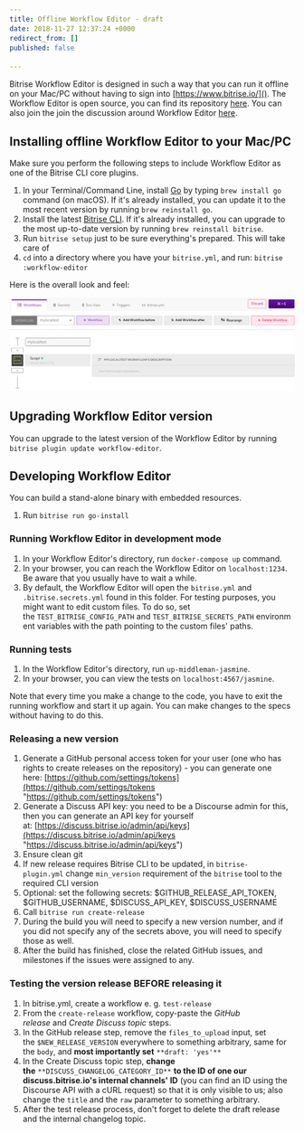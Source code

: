 ```yaml
---
title: Offline Workflow Editor - draft
date: 2018-11-27 12:37:24 +0000
redirect_from: []
published: false

---
```

Bitrise Workflow Editor is designed in such a way that you can run it offline on your Mac/PC without having to sign into [https://www.bitrise.io/](). The Workflow Editor is open source, you can find its repository [here](https://github.com/bitrise-io/bitrise-workflow-editor). You can also join the join the discussion around Workflow Editor [here](https://discuss.bitrise.io/t/workflow-editor-v2-open-source-offline-workflow-editor/39).

## Installing offline Workflow Editor to your Mac/PC

Make sure you perform the following steps to include Workflow Editor as one of the Bitrise CLI core plugins.

1. In your Terminal/Command Line, install [Go](https://golang.org/) by typing `brew install go` command (on macOS). If it's already installed, you can update it to the most recent version by running `brew reinstall go`.
2. Install the latest [Bitrise CLI](/bitrise-cli/installation/). If it's already installed, you can upgrade to the most up-to-date version by running `brew reinstall bitrise`.
3. Run `bitrise setup` just to be sure everything's prepared. This will take care of
4. `cd` into a directory where you have your `bitrise.yml`, and run: `bitrise :workflow-editor`

Here is the overall look and feel:

![](/img/offline-workflow-editor.png)

## Upgrading Workflow Editor version

You can upgrade to the latest version of the Workflow Editor by running `bitrise plugin update workflow-editor`.

## Developing Workflow Editor

You can build a stand-alone binary with embedded resources.

1. Run `bitrise run go-install`

### Running Workflow Editor in development mode

1. In your Workflow Editor's directory, run `docker-compose up` command.
2. In your browser, you can reach the Workflow Editor on `localhost:1234`. Be aware that you usually have to wait a while.
3. By default, the Workflow Editor will open the `bitrise.yml` and `.bitrise.secrets.yml` found in this folder. For testing purposes, you might want to edit custom files. To do so, set the `TEST_BITRISE_CONFIG_PATH` and `TEST_BITRISE_SECRETS_PATH` environment variables with the path pointing to the custom files' paths.

### Running tests

1. In the Workflow Editor's directory, run `up-middleman-jasmine`.
2. In your browser, you can view the tests on `localhost:4567/jasmine`.

Note that every time you make a change to the code, you have to exit the running workflow and start it up again. You can make changes to the specs without having to do this.

### Releasing a new version

1. Generate a GitHub personal access token for your user (one who has rights to create releases on the repository) - you can generate one here: [https://github.com/settings/tokens](https://github.com/settings/tokens "https://github.com/settings/tokens")
2. Generate a Discuss API key: you need to be a Discourse admin for this, then you can generate an API key for yourself at: [https://discuss.bitrise.io/admin/api/keys](https://discuss.bitrise.io/admin/api/keys "https://discuss.bitrise.io/admin/api/keys")
3. Ensure clean git
4. If new release requires Bitrise CLI to be updated, in `bitrise-plugin.yml` change `min_version` requirement of the `bitrise` tool to the required CLI version
5. Optional: set the following secrets: $GITHUB_RELEASE_API_TOKEN, $GITHUB_USERNAME, $DISCUSS_API_KEY, $DISCUSS_USERNAME
6. Call `bitrise run create-release`
7. During the build you will need to specify a new version number, and if you did not specify any of the secrets above, you will need to specify those as well.
8. After the build has finished, close the related GitHub issues, and milestones if the issues were assigned to any.

### Testing the version release BEFORE releasing it

1. In bitrise.yml, create a workflow e. g. `test-release`
2. From the `create-release` workflow, copy-paste the _GitHub release_ and _Create Discuss topic_ steps.
3. In the GitHub release step, remove the `files_to_upload` input, set the `$NEW_RELEASE_VERSION` everywhere to something arbitrary, same for the `body`, and **most importantly set** `**draft: 'yes'**`
4. In the Create Discuss topic step, **change the** `**DISCUSS_CHANGELOG_CATEGORY_ID**` **to the ID of one our discuss.bitrise.io's internal channels' ID** (you can find an ID using the Discourse API with a cURL request) so that it is only visible to us; also change the `title` and the `raw` parameter to something arbitrary.
5. After the test release process, don't forget to delete the draft release and the internal changelog topic.